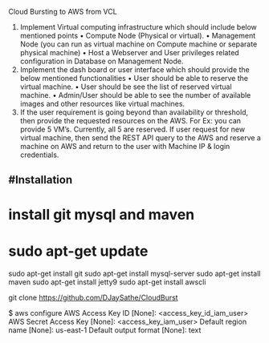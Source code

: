 Cloud Bursting to AWS from VCL
1. Implement Virtual computing infrastructure which should include below mentioned points
• Compute Node (Physical or virtual).
• Management Node (you can run as virtual machine on Compute machine or separate
physical machine)
• Host a Webserver and User privileges related configuration in Database on Management
Node.
2. Implement the dash board or user interface which should provide the below mentioned
functionalities
• User should be able to reserve the virtual machine.
• User should be see the list of reserved virtual machine.
• Admin/User should be able to see the number of available images and other resources
like virtual machines.
3. If the user requirement is going beyond than availability or threshold, then provide the requested
resources on the AWS. For Ex: you can provide 5 VM’s. Currently, all 5 are reserved. If user request for new virtual machine, then send the REST API query to the AWS and reserve a machine on AWS and return to the user with Machine IP & login credentials.
 

#Installation 
-------------

# install git mysql and maven
# sudo apt-get update
sudo apt-get install git
sudo apt-get install  mysql-server
sudo apt-get install maven
sudo apt-get install jetty9
sudo apt-get install awscli

git clone https://github.com/DJaySathe/CloudBurst

$ aws configure
AWS Access Key ID [None]: <access_key_id_iam_user>
AWS Secret Access Key [None]: <access_key_iam_user>
Default region name [None]: us-east-1
Default output format [None]: text

